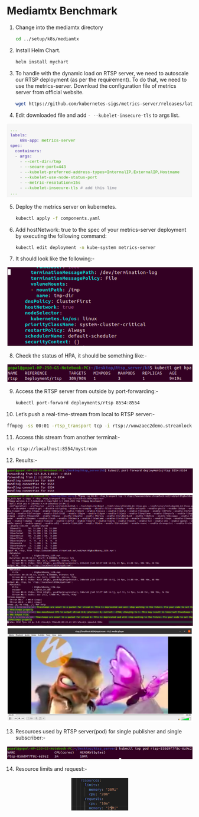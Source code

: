 # Mediamtx Benchmark

1. Change into the mediamtx directory

    ```sh
    cd ../setup/k8s/mediamtx
    ```
2. Install Helm Chart.

    ```sh
    helm install mychart
    ```
3. To handle with the dynamic load on RTSP server, we need to autoscale our RTSP deployment (as per the requirement). To do that, we need to use the metrics-server. Download the configuration file of metrics server from official website.        

    ```sh
    wget https://github.com/kubernetes-sigs/metrics-server/releases/latest/download/components.yaml
    ```
4. Edit downloaded file and add ```- --kubelet-insecure-tls``` to args list.

<p align="center">
<img src="../docs/diagrams/metric-server-config.png">
</p>

5. Deploy the metrics server on kubernetes.

    ```sh
    kubectl apply -f components.yaml 
    ```
6. Add hostNetwork: true to the spec of your metrics-server deployment by executing the following command:

    ```sh
    kubectl edit deployment -n kube-system metrics-server
    ```
7. It should look like the following:-

<p align="center">
<img src="../docs/diagrams/metrics-server-deployment-config.png">
</p>

8. Check the status of HPA, it should be something like:-

<p align="center">
<img src="../docs/diagrams/hpa-status.png">
</p>

9. Access the RTSP server from outside by port-forwarding:-

    ```sh
    kubectl port-forward deployments/rtsp 8554:8554
    ```

10. Let’s push a real-time-stream from local to RTSP server:-

   ```sh
   ffmpeg -ss 00:01 -rtsp_transport tcp -i rtsp://wowzaec2demo.streamlock.net/vod/mp4:BigBuckBunny_115k.mp4 -c copy -f rtsp -rtsp_transport tcp rtsp://localhost:8554/mystream
   ```

11. Access this stream from another terminal:-

   ```sh
   vlc rtsp://localhost:8554/mystream
   ```

12. Results:-

<p align="center">
<img src="../docs/diagrams/Result-1.png">

<img src="../docs/diagrams/result-2.png">

<img src="../docs/diagrams/result-3.png">

<img src="../docs/diagrams/result-4.png">
</p>

13. Resources used by RTSP server(pod) for single publisher and single subscriber:-

<p align="center">
<img src="../docs/diagrams/pod-resource-status.png">
</p>

14. Resource limits and request:-

<p align="center">
<img src="../docs/diagrams/resource-config.png">
</p>
